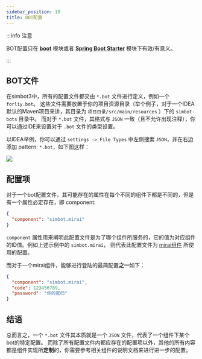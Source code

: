 ```yaml
---
sidebar_position: 10
title: BOT配置
---
```


:::info 注意

BOT配置只在 [**boot**](../overviews/module-overview/boot) 模块或者 [**Spring Boot Starter**](../overviews/module-overview/spring-boot-starter) 模块下有效/有意义。

:::

## BOT文件

在simbot3中，所有的配置文件都交由 `*.bot` 文件进行定义，例如一个 `forliy.bot`。
这些文件需要放置于你的项目资源目录（举个例子，对于一个IDEA默认的Maven项目来讲，其目录为 `项目目录/src/main/resources` ）下的 `simbot-bots` 目录中。
而对于 `*.bot` 文件，其格式与 `JSON` 一致（且不允许出现注释），你可以通过IDE来设置对于 `.bot` 文件的类型设置。

以IDEA举例，你可以通过 `settings -> File Types` 中左侧搜索 `JSON`，并在右边添加 pattern: `*.bot`，如下图这样：

![](@site/static/img/bot_config/idea-json-file-config.png)



## 配置项
对于一个bot配置文件，其可能存在的属性在每个不同的组件下都是不同的，但是有一个属性必定存在，即 component:
```json title='my-bot.bot'
{
  "component": "simbot.mirai"
}
```

`component` 属性用来阐明此配置文件是为了哪个组件所服务的，它的值为对应组件的ID值。例如上述示例中的 `simbot.mirai`，
则代表此配置文件为 [mirai组件](../component-overview/mirai) 所使用的配置。

而对于一个mirai组件，能够进行登陆的最简配置**之一**如下：

```json title='my-bot.bot'
{
  "component": "simbot.mirai",
  "code": 123456789,
  "password": "你的密码"
}
```

## 结语

总而言之，一个 `*.bot` 文件其本质就是一个 `JSON` 文件，代表了一个组件下某个bot的特定配置。
而除了所有配置文件内都应存在的配置项以外，其他的所有内容都是组件实现所**定制**的，你需要参考相关组件的说明文档来进行进一步的配置。
